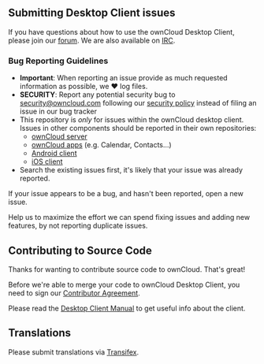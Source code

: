 ## Submitting Desktop Client issues

If you have questions about how to use the ownCloud Desktop Client, please
join our [forum][forum].
We are also available on [IRC][irc].

### Bug Reporting Guidelines

- **Important**: When reporting an issue provide as much requested information as possible, we :heart: log files.
- **SECURITY**: Report any potential security bug to security@owncloud.com following our [security policy](https://owncloud.com/security/) instead of filing an issue in our bug tracker
- This repository is _only_ for issues within the ownCloud desktop client.
  Issues in other components should be reported in their own repositories:
  - [ownCloud server](https://github.com/owncloud/core/issues)
  - [ownCloud apps](https://github.com/owncloud/apps/issues) (e.g. Calendar,
    Contacts...)
  - [Android client](https://github.com/owncloud/android/issues)
  - [iOS client](https://github.com/owncloud/ios-issues/issues)
- Search the existing issues first, it's likely that your issue was already
  reported.

If your issue appears to be a bug, and hasn't been reported, open a new issue.

Help us to maximize the effort we can spend fixing issues and adding new
features, by not reporting duplicate issues.

[forum]: https://central.owncloud.org/
[irc]: https://web.libera.chat/?channels=#owncloud

## Contributing to Source Code

Thanks for wanting to contribute source code to ownCloud. That's great!

Before we're able to merge your code to ownCloud Desktop Client, you need to sign
our [Contributor Agreement][agreement].

Please read the [Desktop Client Manual][desktopman] to get useful info about the client.

[agreement]: https://owncloud.com/contribute/join-the-development/contributor-agreement/
[desktopman]: https://doc.owncloud.com/desktop

## Translations

Please submit translations via [Transifex][transifex].

[transifex]: https://www.transifex.com/projects/p/owncloud/
